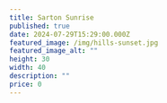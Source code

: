 ```yaml
---
title: Sarton Sunrise
published: true
date: 2024-07-29T15:29:00.000Z
featured_image: /img/hills-sunset.jpg
featured_image_alt: ""
height: 30
width: 40
description: ""
price: 0
---
```

